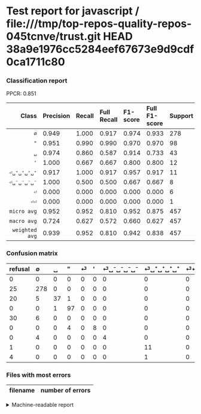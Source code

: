 # Test report for javascript / file:///tmp/top-repos-quality-repos-045tcnve/trust.git HEAD 38a9e1976cc5284eef67673e9d9cdf0ca1711c80

### Classification report

PPCR: 0.851

| Class | Precision | Recall | Full Recall | F1-score | Full F1-score | Support | Full Support | PPCR |
|------:|:----------|:-------|:------------|:---------|:---------|:--------|:-------------|:-----|
| `∅` | 0.949| 1.000| 0.917| 0.974| 0.933| 278| 303| 0.917 |
| `"` | 0.951| 0.990| 0.990| 0.970| 0.970| 98| 98| 1.000 |
| `␣` | 0.974| 0.860| 0.587| 0.914| 0.733| 43| 63| 0.683 |
| `'` | 1.000| 0.667| 0.667| 0.800| 0.800| 12| 12| 1.000 |
| `⏎␣⁺␣⁺␣⁺␣⁺` | 0.917| 1.000| 0.917| 0.957| 0.917| 11| 12| 0.917 |
| `⏎␣⁻␣⁻␣⁻␣⁻` | 1.000| 0.500| 0.500| 0.667| 0.667| 8| 8| 1.000 |
| `⏎` | 0.000| 0.000| 0.000| 0.000| 0.000| 6| 36| 0.167 |
| `⏎⏎` | 0.000| 0.000| 0.000| 0.000| 0.000| 1| 5| 0.200 |
| `micro avg` | 0.952| 0.952| 0.810| 0.952| 0.875| 457| 537| 0.851 |
| `macro avg` | 0.724| 0.627| 0.572| 0.660| 0.627| 457| 537| 0.851 |
| `weighted avg` | 0.939| 0.952| 0.810| 0.942| 0.838| 457| 537| 0.851 |

### Confusion matrix

|refusal|  ∅| ␣| "| ⏎| '| ⏎␣⁻␣⁻␣⁻␣⁻| ⏎␣⁺␣⁺␣⁺␣⁺| ⏎⏎| 
|:---|:---|:---|:---|:---|:---|:---|:---|:---|
|0 |0 |0 |0 |0 |0 |0 |0 |0 |
|25 |278 |0 |0 |0 |0 |0 |0 |0 |
|20 |5 |37 |1 |0 |0 |0 |0 |0 |
|0 |0 |1 |97 |0 |0 |0 |0 |0 |
|30 |6 |0 |0 |0 |0 |0 |0 |0 |
|0 |0 |0 |4 |0 |8 |0 |0 |0 |
|0 |4 |0 |0 |0 |0 |4 |0 |0 |
|1 |0 |0 |0 |0 |0 |0 |11 |0 |
|4 |0 |0 |0 |0 |0 |0 |1 |0 |

### Files with most errors

| filename | number of errors|
|:----:|:-----|

<details>
    <summary>Machine-readable report</summary>
```json
{
  "cl_report": {"\"": {"f1-score": 0.9700000000000001, "precision": 0.9509803921568627, "recall": 0.9897959183673469, "support": 98}, "\u0027": {"f1-score": 0.8, "precision": 1.0, "recall": 0.6666666666666666, "support": 12}, "macro avg": {"f1-score": 0.6600623688042468, "precision": 0.7237670912625873, "recall": 0.6271159626641354, "support": 457}, "micro avg": {"f1-score": 0.9518599562363238, "precision": 0.9518599562363238, "recall": 0.9518599562363238, "support": 457}, "weighted avg": {"f1-score": 0.9420044766917449, "precision": 0.9385465008885658, "recall": 0.9518599562363238, "support": 457}, "\u2205": {"f1-score": 0.9737302977232926, "precision": 0.9488054607508533, "recall": 1.0, "support": 278}, "\u23ce": {"f1-score": 0.0, "precision": 0.0, "recall": 0.0, "support": 6}, "\u23ce\u23ce": {"f1-score": 0.0, "precision": 0.0, "recall": 0.0, "support": 1}, "\u23ce\u2423\u207a\u2423\u207a\u2423\u207a\u2423\u207a": {"f1-score": 0.9565217391304348, "precision": 0.9166666666666666, "recall": 1.0, "support": 11}, "\u23ce\u2423\u207b\u2423\u207b\u2423\u207b\u2423\u207b": {"f1-score": 0.6666666666666666, "precision": 1.0, "recall": 0.5, "support": 8}, "\u2423": {"f1-score": 0.9135802469135803, "precision": 0.9736842105263158, "recall": 0.8604651162790697, "support": 43}},
  "cl_report_full": {"\"": {"f1-score": 0.9700000000000001, "precision": 0.9509803921568627, "recall": 0.9897959183673469, "support": 98}, "\u0027": {"f1-score": 0.8, "precision": 1.0, "recall": 0.6666666666666666, "support": 12}, "macro avg": {"f1-score": 0.6273615633375418, "precision": 0.7237670912625873, "recall": 0.572240323522148, "support": 537}, "micro avg": {"f1-score": 0.8752515090543259, "precision": 0.9518599562363238, "recall": 0.8100558659217877, "support": 537}, "weighted avg": {"f1-score": 0.8376465152795509, "precision": 0.8808682277505382, "recall": 0.8100558659217877, "support": 537}, "\u2205": {"f1-score": 0.9328859060402684, "precision": 0.9488054607508533, "recall": 0.9174917491749175, "support": 303}, "\u23ce": {"f1-score": 0.0, "precision": 0.0, "recall": 0.0, "support": 36}, "\u23ce\u23ce": {"f1-score": 0.0, "precision": 0.0, "recall": 0.0, "support": 5}, "\u23ce\u2423\u207a\u2423\u207a\u2423\u207a\u2423\u207a": {"f1-score": 0.9166666666666666, "precision": 0.9166666666666666, "recall": 0.9166666666666666, "support": 12}, "\u23ce\u2423\u207b\u2423\u207b\u2423\u207b\u2423\u207b": {"f1-score": 0.6666666666666666, "precision": 1.0, "recall": 0.5, "support": 8}, "\u2423": {"f1-score": 0.7326732673267327, "precision": 0.9736842105263158, "recall": 0.5873015873015873, "support": 63}},
  "ppcr": 0.851024208566108
}
```
</details>
